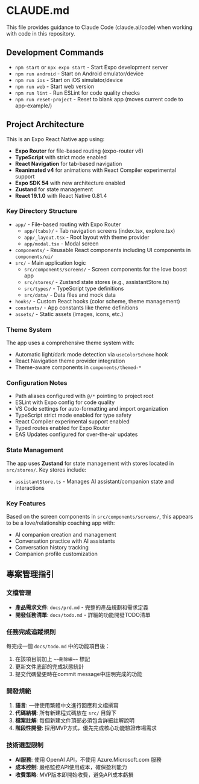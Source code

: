 # CLAUDE.md

This file provides guidance to Claude Code (claude.ai/code) when working with code in this repository.

## Development Commands

- `npm start` or `npx expo start` - Start Expo development server
- `npm run android` - Start on Android emulator/device  
- `npm run ios` - Start on iOS simulator/device
- `npm run web` - Start web version
- `npm run lint` - Run ESLint for code quality checks
- `npm run reset-project` - Reset to blank app (moves current code to app-example/)

## Project Architecture

This is an Expo React Native app using:

- **Expo Router** for file-based routing (expo-router v6)
- **TypeScript** with strict mode enabled
- **React Navigation** for tab-based navigation
- **Reanimated v4** for animations with React Compiler experimental support
- **Expo SDK 54** with new architecture enabled
- **Zustand** for state management
- **React 19.1.0** with React Native 0.81.4

### Key Directory Structure

- `app/` - File-based routing with Expo Router
  - `app/(tabs)/` - Tab navigation screens (index.tsx, explore.tsx)
  - `app/_layout.tsx` - Root layout with theme provider
  - `app/modal.tsx` - Modal screen
- `components/` - Reusable React components including UI components in `components/ui/`
- `src/` - Main application logic
  - `src/components/screens/` - Screen components for the love boost app
  - `src/stores/` - Zustand state stores (e.g., assistantStore.ts)
  - `src/types/` - TypeScript type definitions
  - `src/data/` - Data files and mock data
- `hooks/` - Custom React hooks (color scheme, theme management)
- `constants/` - App constants like theme definitions
- `assets/` - Static assets (images, icons, etc.)

### Theme System

The app uses a comprehensive theme system with:
- Automatic light/dark mode detection via `useColorScheme` hook
- React Navigation theme provider integration
- Theme-aware components in `components/themed-*`

### Configuration Notes

- Path aliases configured with `@/*` pointing to project root
- ESLint with Expo config for code quality
- VS Code settings for auto-formatting and import organization
- TypeScript strict mode enabled for type safety
- React Compiler experimental support enabled
- Typed routes enabled for Expo Router
- EAS Updates configured for over-the-air updates

### State Management

The app uses **Zustand** for state management with stores located in `src/stores/`. Key stores include:
- `assistantStore.ts` - Manages AI assistant/companion state and interactions

### Key Features

Based on the screen components in `src/components/screens/`, this appears to be a love/relationship coaching app with:
- AI companion creation and management
- Conversation practice with AI assistants
- Conversation history tracking
- Companion profile customization
## 專案管理指引

### 文檔管理
- **產品需求文件**: `docs/prd.md` - 完整的產品規劃和需求定義
- **開發任務清單**: `docs/todo.md` - 詳細的功能開發TODO清單

### 任務完成追蹤規則
每完成一個 `docs/todo.md` 中的功能項目後：
1. 在該項目前加上 `~~刪除線~~` 標記
2. 更新文件底部的完成狀態統計
3. 提交代碼變更時在commit message中註明完成的功能

### 開發規範
1. **語言**: 一律使用繁體中文進行回應和文檔撰寫
2. **代碼結構**: 所有新建程式碼放在 `src/` 目錄下
3. **檔案註解**: 每個新建文件頂部必須包含詳細註解說明
4. **階段性開發**: 採用MVP方式，優先完成核心功能驗證市場需求

### 技術選型限制
- **AI服務**: 使用 OpenAI API，不使用 Azure.Microsoft.com 服務
- **成本控制**: 嚴格監控API使用成本，確保盈利能力
- **收費策略**: MVP版本即開始收費，避免API成本虧損
